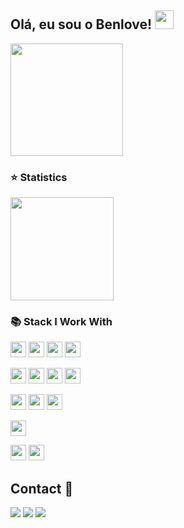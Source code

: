 

## Olá, eu sou o Benlove! <img src="https://raw.githubusercontent.com/iampavangandhi/iampavangandhi/master/gifs/Hi.gif" width="30px"></h2>


<a href="https://github.com/benlove-chris"><img src="https://github-readme-stats.vercel.app/api/top-langs/?username=benlove-chris&langs_count=8&hide=html,css&layout=compact" height="180" /></a>


<h3 align="left">⭐  Statistics</h3>

<p align="left">
    <img src="https://github-readme-streak-stats.herokuapp.com/?user=Benlove-chris&theme=dark&count_private=true&show_icons=true&title_color=6e40c9&icon_color=6e40c9&line_height=10" height ="165"/>
  <br/>
</p>

### 📚  Stack I Work With 

<p>
 <img src="https://img.shields.io/badge/javascript-F7DF1E.svg?&style=for-the-badge&logo=javascript&logoColor=white" height="25"/>
 <img src="https://img.shields.io/badge/html-FC490B?&style=for-the-badge&logo=html5&logoColor=white" height="25"/>
 <img src="https://img.shields.io/badge/css-264DE4?style=for-the-badge&logo=css3&logoColor=white" height="25"/>
 <img src="https://img.shields.io/badge/Python-FFD43B?style=for-the-badge&logo=python&logoColor=darkgreen" height="25"/>
 
</p>

<p>
 <img src ="https://img.shields.io/badge/typescript-007ACC?&logo=TypeScript&style=for-the-badge&logoColor=white" height ="25"/>
 <img src="https://img.shields.io/badge/Node.js-339933?style=for-the-badge&logo=nodedotjs&logoColor=white" height="25"/>
 <img src ="https://img.shields.io/badge/MongoDB-00000F?style=for-the-badge&logo=mongodb&logoColor=darkgrenn" height ="25"/>
 <img src="https://img.shields.io/badge/react-61DBFB.svg?&style=for-the-badge&logo=react&logoColor=white" height="25"/>
 </p>
 
 <p>
 <img src ="https://img.shields.io/badge/MySQL-00000F?style=for-the-badge&logo=mysql&logoColor=white" height ="25"/>
 <img src ="https://img.shields.io/badge/Postgre-00000F?style=for-the-badge&logo=postgresql&logoColor=blue" height ="25"/>
 <img src ="https://img.shields.io/badge/Flask-00000F?style=for-the-badge&logo=flask&logoColor=white" height ="25"/>
</p>

<p>
 <img src="https://img.shields.io/badge/Bootstrap-563D7C?style=for-the-badge&logo=bootstrap&logoColor=white" height="25"/>
</p>

<p align="left">
  <img src="https://img.shields.io/badge/git-F05033?style=for-the-badge&logo=git&logoColor=white" height="25"/>
  <img src="https://img.shields.io/badge/github-171516?style=for-the-badge&logo=github&logoColor=white" height="25"/>
</p>

 
<div>
 

## Contact :iphone:
 <a href="https://www.instagram.com/benlov.b7/" target="_blank"><img src="https://img.shields.io/badge/-Instagram-%23E4405F?style=for-the-badge&logo=instagram&logoColor=white" target="_blank"></a>
 <a href = "mailto:anelusbenlove@gmail.com"><img src="https://img.shields.io/badge/-Gmail-%23333?style=for-the-badge&logo=gmail&logoColor=white" target="_blank"></a>
 <a href="https://www.linkedin.com/in/benlovej/" target="_blank"><img src="https://img.shields.io/badge/-LinkedIn-%230077B5?style=for-the-badge&logo=linkedin&logoColor=white" target="_blank"></a>
 

 </div>
 
   
   
